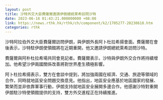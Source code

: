 ```yaml
---
layout: post
title: 沙特外交大臣費薩爾邀請伊朗總統萊希訪問沙特
date: 2023-06-18 01:43:21.000000000 +08:00
link: https://news.rthk.hk/rthk/ch/component/k2/1705277-20230618.htm
categories: rthk
---
```


沙特阿拉伯外交大臣費薩爾訪問伊朗，與伊朗外長阿卜杜拉希揚會面。費薩爾在會後表示，沙特駐伊朗使領館將在近期重開，他又邀請伊朗總統萊希訪問沙特。

費薩爾與阿朴杜拉希場共同會見記者。費薩爾表示，沙特與伊朗外交合作將持續增加。他希望沙伊兩國關係改善將對世界產生積極影響。

阿卜杜拉希揚表示，雙方在會談中提到，將加強兩國在經濟、交通、旅遊等領域的合作，同時就地區安全問題交換意見。他指出，地區安全應基於地區國家的發展、繁榮而並非依靠軍事行動，伊朗支持就地區安全展開多邊合作。他感謝沙特對重開伊朗駐沙特使領館提供的支持，雙方外交進程正在持續推進。
